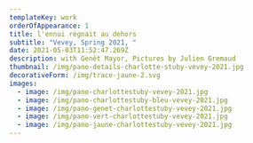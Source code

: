 ```yaml
---
templateKey: work
orderOfAppearance: 1
title: l'ennui régnait au dehors
subtitle: "Vevey, Spring 2021, "
date: 2021-05-03T11:52:47.269Z
description: with Genêt Mayor, Pictures by Julien Gremaud
thumbnail: /img/pano-details-charlotte-stuby-vevey-2021.jpg
decorativeForm: /img/trace-jaune-2.svg
images:
  - image: /img/pano-charlottestuby-vevey-2021.jpg
  - image: /img/pano-charlottestuby-bleu-vevey-2021.jpg
  - image: /img/pano-genet-charlottestuby-vevey-2021.jpg
  - image: /img/pano-vert-charlottestuby-vevey-2021.jpg
  - image: /img/pano-jaune-charlottestuby-vevey-2021.jpg
---
```

